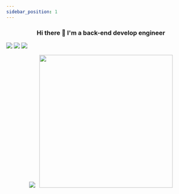 ```yaml
---
sidebar_position: 1
---
```

<h3 align="center"> Hi there 👋 I'm a back-end develop engineer </h3>
<p align="center">

![](https://img.shields.io/badge/Java-Developer-brightgreen)
![](https://img.shields.io/badge/Golang-Lover-blueviolet)
![](https://img.shields.io/badge/Exp-2+year-red)
</p>

<p align="center">
<img src="https://github-readme-stats.vercel.app/api?username=chriy"/>&nbsp;&nbsp;
<img src="https://github-readme-stats.vercel.app/api/top-langs/?username=chriy&layout=compact" width="355px"/>
</p>
